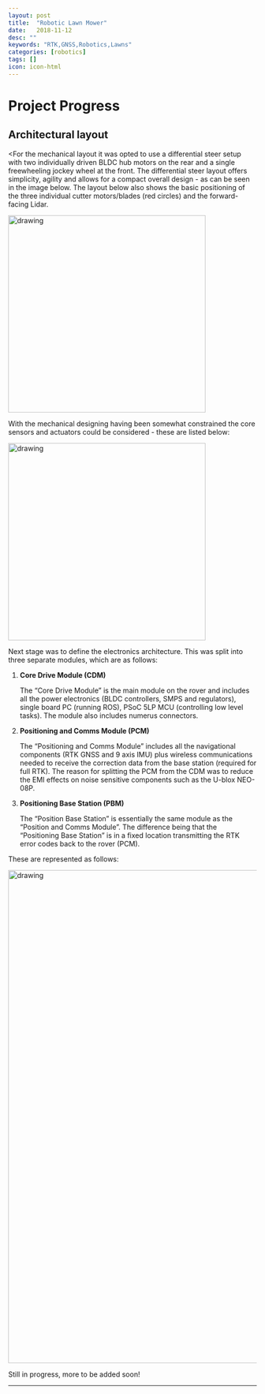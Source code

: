 ```yaml
---
layout: post
title:  "Robotic Lawn Mower"
date:   2018-11-12
desc: ""
keywords: "RTK,GNSS,Robotics,Lawns"
categories: [robotics]
tags: []
icon: icon-html
---
```


Project Progress
================
## Architectural layout


<For the mechanical layout it was opted to use a differential steer setup with two individually driven BLDC hub motors on the rear and a single freewheeling jockey wheel at the front.  The differential steer layout offers simplicity, agility and allows for a compact overall design - as can be seen in the image below. The layout below also shows the basic positioning of the three individual cutter motors/blades (red circles) and the forward-facing Lidar.  <col width="130">




<img src="{{ site.img_path }}/blog/MowBot-Base.png" alt="drawing" width="400"/>


With the mechanical designing having been somewhat constrained the core sensors and actuators could be considered - these are listed below:

<img src="{{ site.img_path }}/blog/MowBot-Core List of Sensors and Actuators.png" alt="drawing" width="400"/>

Next stage was to define the electronics architecture. This was split into three separate modules, which are as follows:

1. **Core Drive Module (CDM)**

    The “Core Drive Module” is the main module on the rover and includes all the power electronics (BLDC controllers, SMPS and regulators), single board PC (running ROS), PSoC 5LP MCU (controlling low level tasks). The module also includes numerus connectors.  

2. **Positioning and Comms Module (PCM)**

     The “Positioning and Comms Module” includes all the navigational components (RTK GNSS and 9 axis IMU) plus wireless communications needed to receive the correction data from the base station (required for full RTK).  The reason for splitting the PCM from the CDM was to reduce the EMI effects on noise sensitive components such as the U-blox NEO-08P.

3. **Positioning Base Station (PBM)**

     The “Position Base Station” is essentially the same module as the “Position and Comms Module”. The difference being that the “Positioning Base Station” is in a fixed location transmitting the RTK error codes back to the rover (PCM).


These are represented as follows:


<img src="{{ site.img_path }}/blog/MowBot-Electronics Hardware.png" alt="drawing" width="1000"/>

Still in progress, more to be added soon!



---
